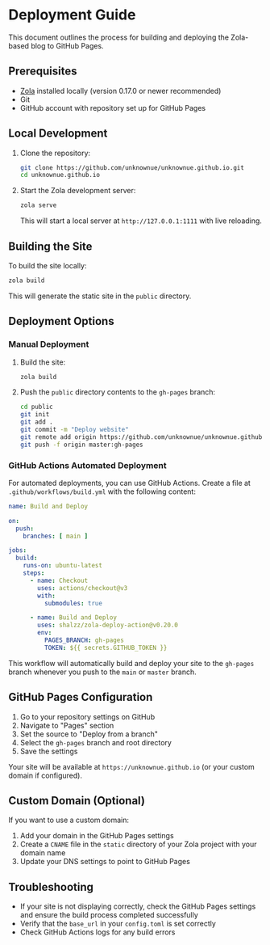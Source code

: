 # Deployment Guide

This document outlines the process for building and deploying the Zola-based blog to GitHub Pages.

## Prerequisites

- [Zola](https://www.getzola.org/) installed locally (version 0.17.0 or newer recommended)
- Git
- GitHub account with repository set up for GitHub Pages

## Local Development

1. Clone the repository:
   ```bash
   git clone https://github.com/unknownue/unknownue.github.io.git
   cd unknownue.github.io
   ```

2. Start the Zola development server:
   ```bash
   zola serve
   ```
   This will start a local server at `http://127.0.0.1:1111` with live reloading.

## Building the Site

To build the site locally:

```bash
zola build
```

This will generate the static site in the `public` directory.

## Deployment Options

### Manual Deployment

1. Build the site:
   ```bash
   zola build
   ```

2. Push the `public` directory contents to the `gh-pages` branch:
   ```bash
   cd public
   git init
   git add .
   git commit -m "Deploy website"
   git remote add origin https://github.com/unknownue/unknownue.github.io.git
   git push -f origin master:gh-pages
   ```

### GitHub Actions Automated Deployment

For automated deployments, you can use GitHub Actions. Create a file at `.github/workflows/build.yml` with the following content:

```yaml
name: Build and Deploy

on:
  push:
    branches: [ main ]

jobs:
  build:
    runs-on: ubuntu-latest
    steps:
      - name: Checkout
        uses: actions/checkout@v3
        with:
          submodules: true

      - name: Build and Deploy
        uses: shalzz/zola-deploy-action@v0.20.0
        env:
          PAGES_BRANCH: gh-pages
          TOKEN: ${{ secrets.GITHUB_TOKEN }}
```

This workflow will automatically build and deploy your site to the `gh-pages` branch whenever you push to the `main` or `master` branch.

## GitHub Pages Configuration

1. Go to your repository settings on GitHub
2. Navigate to "Pages" section
3. Set the source to "Deploy from a branch"
4. Select the `gh-pages` branch and root directory
5. Save the settings

Your site will be available at `https://unknownue.github.io` (or your custom domain if configured).

## Custom Domain (Optional)

If you want to use a custom domain:

1. Add your domain in the GitHub Pages settings
2. Create a `CNAME` file in the `static` directory of your Zola project with your domain name
3. Update your DNS settings to point to GitHub Pages

## Troubleshooting

- If your site is not displaying correctly, check the GitHub Pages settings and ensure the build process completed successfully
- Verify that the `base_url` in your `config.toml` is set correctly
- Check GitHub Actions logs for any build errors 